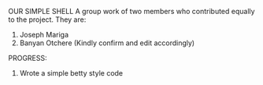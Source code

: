 OUR SIMPLE SHELL
A group work of two members who contributed equally to the project.
They are:
1. Joseph Mariga
2. Banyan Otchere (Kindly confirm and edit accordingly)

PROGRESS:
1. Wrote a simple betty style code
